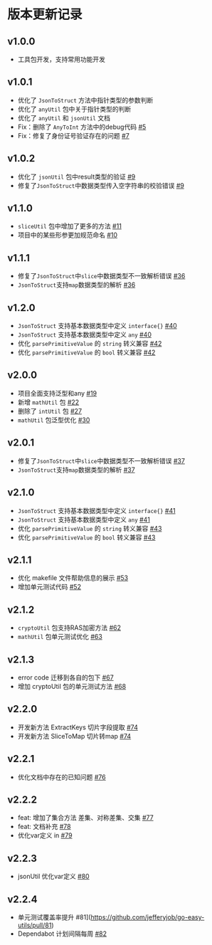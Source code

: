 # 版本更新记录

## v1.0.0
- 工具包开发，支持常用功能开发

## v1.0.1
- 优化了 `JsonToStruct` 方法中指针类型的参数判断
- 优化了 `anyUtil` 包中关于指针类型的判断
- 优化了 `anyUtil` 和 `jsonUtil` 文档
- Fix：删除了 `AnyToInt` 方法中的debug代码 [#5](https://github.com/jefferyjob/go-easy-utils/pull/5)
- Fix：修复了身份证号验证存在的问题 [#7](https://github.com/jefferyjob/go-easy-utils/pull/7)

## v1.0.2
- 优化了 `jsonUtil` 包中result类型的验证 [#9](https://github.com/jefferyjob/go-easy-utils/pull/9)
- 修复了`JsonToStruct`中数据类型传入空字符串的校验错误 [#9](https://github.com/jefferyjob/go-easy-utils/pull/9)

## v1.1.0
- `sliceUtil` 包中增加了更多的方法 [#11](https://github.com/jefferyjob/go-easy-utils/pull/11)
- 项目中的某些形参更加规范命名 [#10](https://github.com/jefferyjob/go-easy-utils/pull/10)

## v1.1.1
- 修复了`JsonToStruct`中`slice`中数据类型不一致解析错误 [#36](https://github.com/jefferyjob/go-easy-utils/pull/36)
- `JsonToStruct`支持`map`数据类型的解析 [#36](https://github.com/jefferyjob/go-easy-utils/pull/36)

## v1.2.0
- `JsonToStruct` 支持基本数据类型中定义 `interface{}` [#40](https://github.com/jefferyjob/go-easy-utils/pull/40)
- `JsonToStruct` 支持基本数据类型中定义 `any` [#40](https://github.com/jefferyjob/go-easy-utils/pull/40)
- 优化 `parsePrimitiveValue` 的 `string` 转义兼容 [#42](https://github.com/jefferyjob/go-easy-utils/pull/42)
- 优化 `parsePrimitiveValue` 的 `bool` 转义兼容 [#42](https://github.com/jefferyjob/go-easy-utils/pull/42)

## v2.0.0
- 项目全面支持泛型和any [#19](https://github.com/jefferyjob/go-easy-utils/pull/19)
- 新增 `mathUtil` 包 [#22](https://github.com/jefferyjob/go-easy-utils/pull/22)
- 删除了 `intUtil` 包 [#27](https://github.com/jefferyjob/go-easy-utils/pull/27)
- `mathUtil` 包泛型优化 [#30](https://github.com/jefferyjob/go-easy-utils/pull/30)

## v2.0.1
- 修复了`JsonToStruct`中`slice`中数据类型不一致解析错误 [#37](https://github.com/jefferyjob/go-easy-utils/pull/37)
- `JsonToStruct`支持`map`数据类型的解析 [#37](https://github.com/jefferyjob/go-easy-utils/pull/37)

## v2.1.0
- `JsonToStruct` 支持基本数据类型中定义 `interface{}` [#41](https://github.com/jefferyjob/go-easy-utils/pull/41)
- `JsonToStruct` 支持基本数据类型中定义 `any` [#41](https://github.com/jefferyjob/go-easy-utils/pull/41)
- 优化 `parsePrimitiveValue` 的 `string` 转义兼容 [#43](https://github.com/jefferyjob/go-easy-utils/pull/43)
- 优化 `parsePrimitiveValue` 的 `bool` 转义兼容 [#43](https://github.com/jefferyjob/go-easy-utils/pull/43)

## v2.1.1
- 优化 makefile 文件帮助信息的展示 [#53](https://github.com/jefferyjob/go-easy-utils/pull/53)
- 增加单元测试代码 [#52](https://github.com/jefferyjob/go-easy-utils/pull/52)

## v2.1.2
- `cryptoUtil` 包支持RAS加密方法 [#62](https://github.com/jefferyjob/go-easy-utils/pull/62)
- `mathUtil` 包单元测试优化 [#63](https://github.com/jefferyjob/go-easy-utils/pull/63)

## v2.1.3
- error code 迁移到各自的包下 [#67](https://github.com/jefferyjob/go-easy-utils/pull/67)
- 增加 cryptoUtil 包的单元测试方法 [#68](https://github.com/jefferyjob/go-easy-utils/pull/68)

## v2.2.0
- 开发新方法 ExtractKeys 切片字段提取 [#74](https://github.com/jefferyjob/go-easy-utils/pull/74)
- 开发新方法 SliceToMap 切片转map [#74](https://github.com/jefferyjob/go-easy-utils/pull/74)

## v2.2.1
- 优化文档中存在的已知问题 [#76](https://github.com/jefferyjob/go-easy-utils/pull/76)

## v2.2.2
- feat: 增加了集合方法 差集、对称差集、交集 [#77](https://github.com/jefferyjob/go-easy-utils/pull/77)
- feat: 文档补充  [#78](https://github.com/jefferyjob/go-easy-utils/pull/78)
- 优化var定义 in [#79](https://github.com/jefferyjob/go-easy-utils/pull/79)

## v2.2.3
- jsonUtil 优化var定义 [#80](https://github.com/jefferyjob/go-easy-utils/pull/80)

## v2.2.4
- 单元测试覆盖率提升 #81](https://github.com/jefferyjob/go-easy-utils/pull/81)
- Dependabot 计划间隔每周 [#82](https://github.com/jefferyjob/go-easy-utils/pull/82)